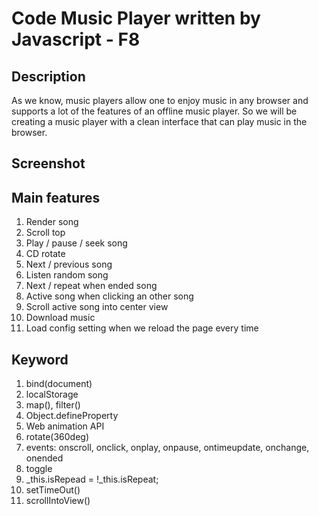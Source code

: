 # Code Music Player written by Javascript - F8

## Description

As we know, music players allow one to enjoy music in any browser and supports a lot of the features of an offline music player. So we will be creating a music player with a clean interface that can play music in the browser.

## Screenshot

## Main features

1. Render song
2. Scroll top 
3. Play / pause / seek song
4. CD rotate
5. Next / previous song
6. Listen random song
7. Next / repeat when ended song
8. Active song when clicking an other song
9. Scroll active song into center view
10. Download music
11. Load config setting when we reload the page every time

## Keyword

1. bind(document)
2. localStorage
3. map(), filter()
4. Object.defineProperty
5. Web animation API
6. rotate(360deg)
7. events: onscroll, onclick, onplay, onpause, ontimeupdate, onchange, onended
8. toggle
9. _this.isRepead = !_this.isRepeat;
10. setTimeOut()
11. scrollIntoView()


